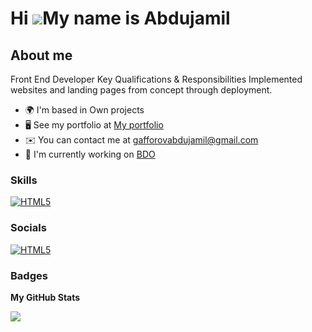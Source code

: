 Hi ![](https://user-images.githubusercontent.com/18350557/176309783-0785949b-9127-417c-8b55-ab5a4333674e.gif)My name is Abdujamil
=================================================================================================================================

About me
--------

Front End Developer Key Qualifications & Responsibilities Implemented websites and landing pages from concept through deployment.  


* 🌍  I'm based in Own projects
* 🖥️  See my portfolio at [My portfolio](#)
* ✉️  You can contact me at [gafforovabdujamil@gmail.com](mailto:gafforovabdujamil@gmail.com)
* 🚀  I'm currently working on [BDO](http://bdoinvestment.digiproduct.co.il/)

### Skills

<p align="left">
<a href="https://developer.mozilla.org/en-US/docs/Glossary/HTML5" target="_blank" rel="noreferrer"><img src="https://skillicons.dev/icons?i=html,css,js,php,react,sass,tailwind,bootstrap,materialui,wordpress,figma,nodejs,firebase,gitlab" alt="HTML5" /></a>
  
### Socials

<p align="left"> <a href="https://developer.mozilla.org/en-US/docs/Glossary/HTML5" target="_blank" rel="noreferrer"><img src="https://skillicons.dev/icons?i=instagram,linkedin,github,discord" alt="HTML5" /></a></a></p>

### Badges

<b>My GitHub Stats</b>

<!-- <a href="http://www.github.com/Abdujamil"><img src="https://github-readme-stats.vercel.app/api?username=Abdujamil&show_icons=true&hide=&count_private=true&title_color=ffffff&text_color=ffffff&icon_color=ffffff&bg_color=22272e&hide_border=true&show_icons=true" alt="Abdujamil's GitHub stats" /></a> -->

<a href="http://www.github.com/Abdujamil"><img src="https://github-readme-streak-stats.herokuapp.com/?user=Abdujamil&stroke=ffffff&background=22272e&ring=ffffff&fire=ffffff&currStreakNum=ffffff&currStreakLabel=ffffff&sideNums=ffffff&sideLabels=ffffff&dates=ffffff&hide_border=true" /></a>

<!-- <a href="https://github.com/Abdujamil" align="left"><img src="https://github-readme-stats.vercel.app/api/top-langs/?username=Abdujamil&langs_count=10&title_color=ffffff&text_color=ffffff&icon_color=ffffff&bg_color=22272e&hide_border=true&locale=en&custom_title=Top%20%Languages" alt="Top Languages" /></a> -->
